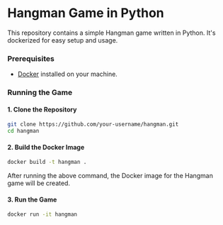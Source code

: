 # Hangman Game in Python

This repository contains a simple Hangman game written in Python. It's dockerized for easy setup and usage.

### Prerequisites
- [Docker](https://www.docker.com/) installed on your machine.

### Running the Game

#### 1. Clone the Repository
```bash
git clone https://github.com/your-username/hangman.git
cd hangman
```

#### 2. Build the Docker Image
```bash
docker build -t hangman .
```

After running the above command, the Docker image for the Hangman game will be created.

#### 3. Run the Game
```bash
docker run -it hangman
```
